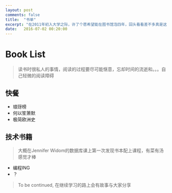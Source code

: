 ```yaml
---
layout: post
comments: false
title:  "书单"
excerpt: "在2011年初入大学之际，许了个愿希望能在图书馆泡四年，回头看看差不多真是这样过来了，看在我擦了这么多书皮的份上，愿智慧之神对愚钝的少年能稍有眷顾"
date:   2016-07-02 00:20:00
---
```


# Book List
> 读书时很私人的事情，阅读的过程要尽可能惬意，忘却时间的流逝和。。。自己轻微的阅读障碍

## 快餐
+ 琅玡榜
+ 何以笙箫默
+ 极简欧洲史


## 技术书籍
> 大概在Jennifer Widom的数据库课上第一次发现书本配上课程，有菜有汤感觉才棒

+ 编程ING
+ ？


> To be continued, 在继续学习的路上会有故事与大家分享